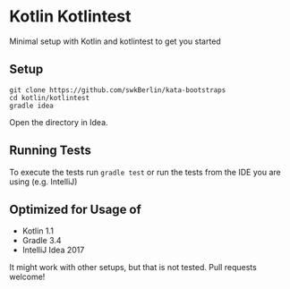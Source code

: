 # Kotlin Kotlintest

Minimal setup with Kotlin and kotlintest to get you started

## Setup

    git clone https://github.com/swkBerlin/kata-bootstraps
    cd kotlin/kotlintest
    gradle idea

Open the directory in Idea.


## Running Tests

To execute the tests run `gradle test` or run the tests from the IDE you are using (e.g. IntelliJ)


## Optimized for Usage of
- Kotlin 1.1
- Gradle 3.4
- IntelliJ Idea 2017

It might work with other setups, but that is not tested. Pull requests welcome!

